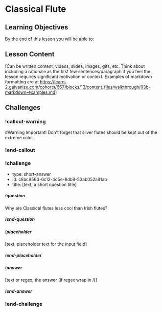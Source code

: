 # Classical Flute

## Learning Objectives

By the end of this lesson you will be able to:



## Lesson Content

[Can be written content, videos, slides, images, gifs, etc. Think about including a rationale as the first few sentences/paragraph if you feel the lesson requires significant motivation or context. Examples of markdown formatting are at https://learn-2.galvanize.com/cohorts/667/blocks/13/content_files/walkthrough/03b-markdown-examples.md]

## Challenges

<!-- >>>>>>>>>>>>>>>>>>>>>> BEGIN CHALLENGE >>>>>>>>>>>>>>>>>>>>>> -->
<!-- Replace everything in square brackets [] and remove brackets  -->

### !callout-warning
#Warning
Important! Don't forget that silver flutes should be kept out of the extreme cold.
### !end-callout

### !challenge

* type: short-answer
* id: c8bc956d-6c12-4c5e-8db8-53ab052a81ab
* title: [text, a short question title]
<!-- * points: [1] (optional, the number of points for scoring as a checkpoint) -->
<!-- * topics: [python, pandas] (optional the topics for analyzing points) -->

##### !question

Why are Classical flutes less cool than Irish flutes?

##### !end-question

##### !placeholder

[text, placeholder text for the input field]

##### !end-placeholder

##### !answer

[text or regex, the answer (if regex wrap in /)]

##### !end-answer

<!-- other optional sections -->
<!-- !hint - !end-hint (markdown, hidden, students click to view) -->
<!-- !rubric - !end-rubric (markdown, instructors can see while scoring a checkpoint) -->
<!-- !explanation - !end-explanation (markdown, students can see after answering correctly) -->

### !end-challenge

<!-- ======================= END CHALLENGE ======================= -->